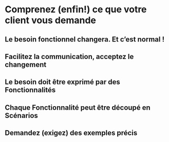 # Comprenez (enfin!) ce que votre client vous demande

## Le besoin fonctionnel changera. Et c’est normal !
## Facilitez la communication, acceptez le changement
## Le besoin doit être exprimé par des Fonctionnalités
## Chaque Fonctionnalité peut être découpé en Scénarios
## Demandez (exigez) des exemples précis
